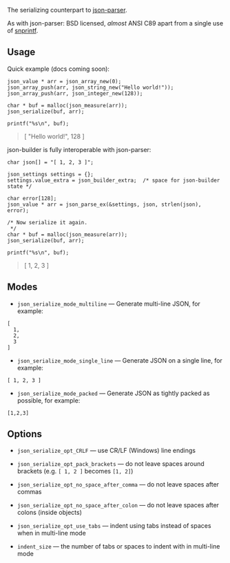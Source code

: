 The serializing counterpart to [json-parser](http://github.com/udp/json-parser).

As with json-parser: BSD licensed, _almost_ ANSI C89 apart from a single use of [snprintf](http://linux.die.net/man/3/snprintf).

Usage
-----

Quick example (docs coming soon):

    json_value * arr = json_array_new(0);
    json_array_push(arr, json_string_new("Hello world!"));
    json_array_push(arr, json_integer_new(128));

    char * buf = malloc(json_measure(arr));
    json_serialize(buf, arr);

    printf("%s\n", buf);

> [ "Hello world!", 128 ]

json-builder is fully interoperable with json-parser:

    char json[] = "[ 1, 2, 3 ]";

    json_settings settings = {};
    settings.value_extra = json_builder_extra;  /* space for json-builder state */

    char error[128];
    json_value * arr = json_parse_ex(&settings, json, strlen(json), error);

    /* Now serialize it again.
     */
    char * buf = malloc(json_measure(arr));
    json_serialize(buf, arr);

    printf("%s\n", buf);

> [ 1, 2, 3 ]


Modes
-----

* `json_serialize_mode_multiline` — Generate multi-line JSON, for example:
```
[
  1,
  2,
  3
]
```

* `json_serialize_mode_single_line` — Generate JSON on a single line, for example:
```
[ 1, 2, 3 ]
```

* `json_serialize_mode_packed` — Generate JSON as tightly packed as possible, for example:
```
[1,2,3]
```


Options
-------

* `json_serialize_opt_CRLF` — use CR/LF (Windows) line endings

* `json_serialize_opt_pack_brackets` — do not leave spaces around brackets (e.g. `[ 1, 2 ]` becomes `[1, 2]`)

* `json_serialize_opt_no_space_after_comma` — do not leave spaces after commas

* `json_serialize_opt_no_space_after_colon` — do not leave spaces after colons (inside objects)

* `json_serialize_opt_use_tabs` — indent using tabs instead of spaces when in multi-line mode

* `indent_size` — the number of tabs or spaces to indent with in multi-line mode


